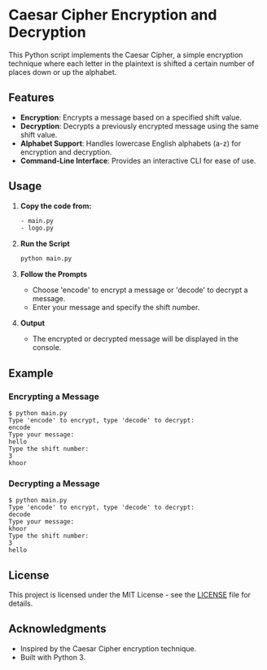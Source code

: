 # Caesar Cipher Encryption and Decryption

This Python script implements the Caesar Cipher, a simple encryption technique where each letter in the plaintext is shifted a certain number of places down or up the alphabet.

## Features

- **Encryption**: Encrypts a message based on a specified shift value.
- **Decryption**: Decrypts a previously encrypted message using the same shift value.
- **Alphabet Support**: Handles lowercase English alphabets (a-z) for encryption and decryption.
- **Command-Line Interface**: Provides an interactive CLI for ease of use.

## Usage

1. **Copy the code from:**
   
   ```bash
   - main.py
   - logo.py
   ```

2. **Run the Script**

   ```bash
   python main.py
   ```

3. **Follow the Prompts**

   - Choose 'encode' to encrypt a message or 'decode' to decrypt a message.
   - Enter your message and specify the shift number.

4. **Output**

   - The encrypted or decrypted message will be displayed in the console.

## Example

### Encrypting a Message

```plaintext
$ python main.py
Type 'encode' to encrypt, type 'decode' to decrypt:
encode
Type your message:
hello
Type the shift number:
3
khoor
```

### Decrypting a Message

```plaintext
$ python main.py
Type 'encode' to encrypt, type 'decode' to decrypt:
decode
Type your message:
khoor
Type the shift number:
3
hello
```

## License

This project is licensed under the MIT License - see the [LICENSE](./LICENSE) file for details.

## Acknowledgments

- Inspired by the Caesar Cipher encryption technique.
- Built with Python 3.
